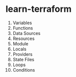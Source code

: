 # learn-terraform

1. Variables
2. Functions
3. Data Sources
4. Resources 
5. Module
6. Locals
7. Providers
8. State Files
9. Loops
10. Conditions

